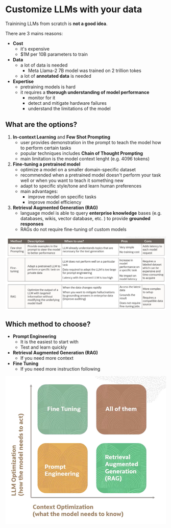 # Customize LLMs with your data

Trainining LLMs from scratch is **not a good idea**.

There are 3 mains reasons:
- **Cost**
    - it's expensive
    - $1M per 10B parameters to train 
- **Data**
    - a lot of data is needed
        - Meta Llama-2 7B model was trained on 2 trillion tokes
    - a lot of **annotated data** is needed
- **Expertise**
    - pretraining models is hard
    - it requires a **thorough understanding of model performance**
        - monitor for it
        - detect and mitigate hardware failures
        - understand the limitations of the model

## What are the options?

1. **In-context Learning** and **Few Shot Prompting**
    - user provides demonstration in the prompt to teach the model how to perform certain tasks
    - popular techniques includes **Chain of Thought Prompting**
    - main limitation is the model context lenght (e.g. 4096 tokens)
2. **Fine-tuning a pretrained model**
    - optimize a model on a smaller domain-specific dataset
    - recommended when a pretrained model doesn't perform your task well or when you want to teach it something new
    - adapt to specific style/tone and learn human preferences
    - main advantages:
        - improve model on specific tasks
        - improve model efficiency
3. **Retrieval Augmented Generation (RAG)**
    - language model is able to query **enterprise knowledge** bases (e.g. databases, wikis, vector database, etc. ) to provide **grounded responses**
    - RAGs do not require fine-tuning of custom models

![Customizing LLMs](../images/customizing_llms.png)

## Which method to choose?

- **Prompt Engineering** 
    - It is the easiest to start with
    - Test and learn quickly
- **Retrieval Augmented Generation (RAG)**
    - If you need more context
- **Fine Tuning**
    - If you need more instruction following
    
![Customizing LLMs Methods](../images/customizing_llms_methods.png)

